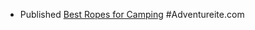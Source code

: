 - Published [Best Ropes for Camping](https://adventureite.com/camping/best-ropes-for-camping/) #Adventureite.com